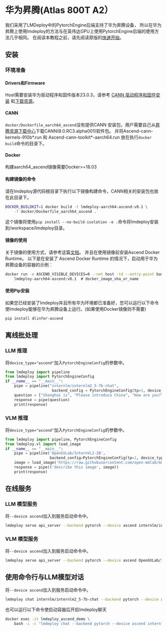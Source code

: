 # 华为昇腾(Atlas 800T A2）

我们采用了LMDeploy中的PytorchEngine后端支持了华为昇腾设备，
所以在华为昇腾上使用lmdeploy的方法与在英伟达GPU上使用PytorchEngine后端的使用方法几乎相同。
在阅读本教程之前，请先阅读原版的[快速开始](../get_started.md)。

## 安装

### 环境准备

#### Drivers和Firmware

Host需要安装华为驱动程序和固件版本23.0.3，请参考
[CANN 驱动程序和固件安装](https://www.hiascend.com/document/detail/zh/CANNCommunityEdition/80RC1alpha003/softwareinst/instg/instg_0019.html)
和[下载资源](https://www.hiascend.com/hardware/firmware-drivers/community?product=4&model=26&cann=8.0.RC3.alpha001&driver=1.0.0.2.alpha)。

#### CANN

`docker/Dockerfile_aarch64_ascend`没有提供CANN 安装包，用户需要自己从[昇腾资源下载中心](https://www.hiascend.com/developer/download/community/result?module=cann&cann=8.0.RC3.alpha001)下载CANN(8.0.RC3.alpha001)软件包。
并将Ascend-cann-kernels-910b\*.run 和 Ascend-cann-toolkit\*-aarch64.run 放在执行`docker build`命令的目录下。

#### Docker

构建aarch64_ascend镜像需要Docker>=18.03

#### 构建镜像的命令

请在lmdeploy源代码根目录下执行以下镜像构建命令，CANN相关的安装包也放在此目录下。

```bash
DOCKER_BUILDKIT=1 docker build -t lmdeploy-aarch64-ascend:v0.1 \
    -f docker/Dockerfile_aarch64_ascend .
```

这个镜像将使用`pip install --no-build-isolation -e .`命令将lmdeploy安装到/workspace/lmdeploy目录。

#### 镜像的使用

关于镜像的使用方式，请参考这篇[文档](https://www.hiascend.com/document/detail/zh/mindx-dl/60rc1/clusterscheduling/dockerruntimeug/dlruntime_ug_013.html)。
并且在使用镜像前安装Ascend Docker Runtime。
以下是在安装了 Ascend Docker Runtime 的情况下，启动用于华为昇腾设备的容器的示例：

```bash
docker run -e ASCEND_VISIBLE_DEVICES=0 --net host -td --entry-point bash --name lmdeploy_ascend_demo \
    lmdeploy-aarch64-ascend:v0.1  # docker_image_sha_or_name
```

#### 使用Pip安装

如果您已经安装了lmdeploy并且所有华为环境都已准备好，您可以运行以下命令使lmdeploy能够在华为昇腾设备上运行。(如果使用Docker镜像则不需要)

```bash
pip install dlinfer-ascend
```

## 离线批处理

### LLM 推理

将`device_type="ascend"`加入`PytorchEngineConfig`的参数中。

```python
from lmdeploy import pipeline
from lmdeploy import PytorchEngineConfig
if __name__ == "__main__":
    pipe = pipeline("internlm/internlm2_5-7b-chat",
                     backend_config = PytorchEngineConfig(tp=1, device_type="ascend"))
    question = ["Shanghai is", "Please introduce China", "How are you?"]
    response = pipe(question)
    print(response)
```

### VLM 推理

将`device_type="ascend"`加入`PytorchEngineConfig`的参数中。

```python
from lmdeploy import pipeline, PytorchEngineConfig
from lmdeploy.vl import load_image
if __name__ == "__main__":
    pipe = pipeline('OpenGVLab/InternVL2-2B',
                    backend_config=PytorchEngineConfig(tp=1, device_type='ascend'))
    image = load_image('https://raw.githubusercontent.com/open-mmlab/mmdeploy/main/tests/data/tiger.jpeg')
    response = pipe(('describe this image', image))
    print(response)
```

## 在线服务

### LLM 模型服务

将`--device ascend`加入到服务启动命令中。

```bash
lmdeploy serve api_server --backend pytorch --device ascend internlm/internlm2_5-7b-chat
```

### VLM 模型服务

将`--device ascend`加入到服务启动命令中。

```bash
lmdeploy serve api_server --backend pytorch --device ascend OpenGVLab/InternVL2-2B
```

## 使用命令行与LLM模型对话

将`--device ascend`加入到服务启动命令中。

```bash
lmdeploy chat internlm/internlm2_5-7b-chat --backend pytorch --device ascend
```

也可以运行以下命令使启动容器后开启lmdeploy聊天

```bash
docker exec -it lmdeploy_ascend_demo \
    bash -i -c "lmdeploy chat --backend pytorch --device ascend internlm/internlm2_5-7b-chat"
```

